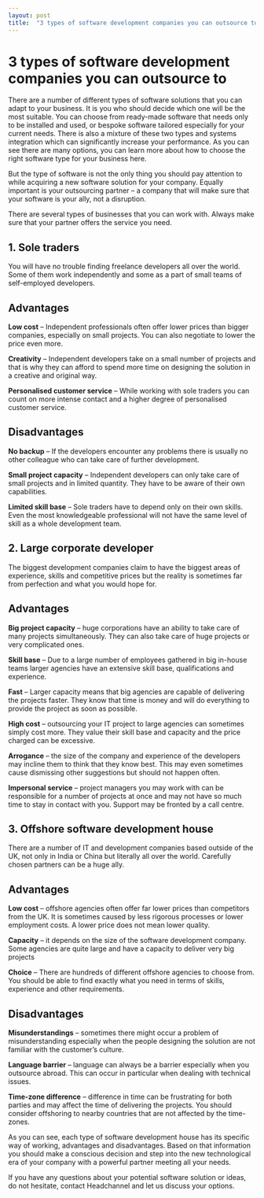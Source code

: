 ```yaml
---
layout: post
title:  "3 types of software development companies you can outsource to"
---
```


# 3 types of software development companies you can outsource to

There are a number of different types of software solutions that you can adapt to your business. It is you who should decide which one will be the most suitable. You can choose from ready-made software that needs only to be installed and used, or bespoke software tailored especially for your current needs. There is also a mixture of these two types and systems integration which can significantly increase your performance. As you can see there are many options, you can learn more about how to choose the right software type for your business here.

But the type of software is not the only thing you should pay attention to while acquiring a new software solution for your company. Equally important is your outsourcing partner – a company that will make sure that your software is your ally, not a disruption.


There are several types of businesses that you can work with. Always make sure that your partner offers the service you need.

## 1. Sole traders
You will have no trouble finding freelance developers all over the world. Some of them work independently and some as a part of small teams of self-employed developers.

## Advantages

**Low cost**  – Independent professionals often offer lower prices than bigger companies, especially on small projects. You can also negotiate to lower the price even more.

**Creativity** – Independent developers take on a small number of projects and that is why they can afford to spend more time on designing the solution in a creative and original way.

**Personalised customer service** – While working with sole traders you can count on more intense contact and a higher degree of personalised customer service.

## Disadvantages

**No backup** – If the developers encounter any problems there is usually no other colleague who can take care of further development.

**Small project capacity** – Independent developers can only take care of small projects and in limited quantity. They have to be aware of their own capabilities.

**Limited skill base** – Sole traders have to depend only on their own skills. Even the most knowledgeable professional will not have the same level of skill as a whole development team.

## 2. Large corporate developer
The biggest development companies claim to have the biggest areas of experience, skills and competitive prices but the reality is sometimes far from perfection and what you would hope for.

## Advantages

**Big project capacity** – huge corporations have an ability to take care of many projects simultaneously. They can also take care of huge projects or very complicated ones.

**Skill base** – Due to a large number of employees gathered in big in-house teams larger agencies have an extensive skill base, qualifications and experience.

**Fast** – Larger capacity means that big agencies are capable of delivering the projects faster. They know that time is money and will do everything to provide the project as soon as possible.

**High cost** – outsourcing your IT project to large agencies can sometimes simply cost more. They value their skill base and capacity and the price charged can be excessive.

**Arrogance** – the size of the company and experience of the developers may incline them to think that they know best. This may even sometimes cause dismissing other suggestions but should not happen often.

**Impersonal service** – project managers you may work with can be responsible for a number of projects at once and may not have so much time to stay in contact with you. Support may be fronted by a call centre.

## 3. Offshore software development house
There are a number of IT and development companies based outside of the UK, not only in India or China but literally all over the world. Carefully chosen partners can be a huge ally.

## Advantages

**Low cost** – offshore agencies often offer far lower prices than competitors from the UK. It is sometimes caused by less rigorous processes or lower employment costs. A lower price does not mean lower quality.

**Capacity** – it depends on the size of the software development company. Some agencies are quite large and have a capacity to deliver very big projects

**Choice** – There are hundreds of different offshore agencies to choose from. You should be able to find exactly what you need in terms of skills, experience and other requirements.

## Disadvantages

**Misunderstandings** – sometimes there might occur a problem of misunderstanding especially when the people designing the solution are not familiar with the customer’s culture.

**Language barrier** – language can always be a barrier especially when you outsource abroad. This can occur in particular when dealing with technical issues.

**Time-zone difference** – difference in time can be frustrating for both parties and may affect the time of delivering the projects. You should consider offshoring to nearby countries that are not affected by the time-zones.

As you can see, each type of software development house has its specific way of working, advantages and disadvantages. Based on that information you should make a conscious decision and step into the new technological era of your company with a powerful partner meeting all your needs.

If you have any questions about your potential software solution or ideas, do not hesitate, contact Headchannel and let us discuss your options.
